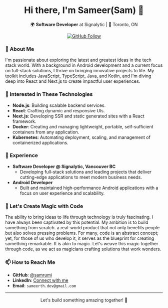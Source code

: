 <h1 align="center">Hi there, I'm Sameer(Sam) 👋</h1>
<p align="center">
  🌍 <b>Software Developer</b> at Signalytic | 📍 Toronto, ON
</p>
<p align="center">
  <a href="https://github.com/samrumi"><img src="https://img.shields.io/github/followers/samrumi?label=Follow&style=social" alt="GitHub Follow" /></a>
</p>

### 👀 About Me

I'm passionate about exploring the latest and greatest ideas in the tech stack world. With a background in Android development and a current focus on full-stack solutions, I thrive on bringing innovative projects to life. My toolkit includes JavaScript, TypeScript, Java, and Kotlin, and I'm diving deep into React and Next.js to create impactful user experiences.

### 🌟 Interested in These Technologies

- **Node.js**: Building scalable backend services.
- **React**: Crafting dynamic and responsive UIs.
- **Next.js**: Developing SSR and static generated sites with a React framework.
- **Docker**: Creating and managing lightweight, portable, self-sufficient containers from any application.
- **Kubernetes**: Automating deployment, scaling, and management of containerized applications.

### 💼 Experience

- **Software Developer @ Signalytic, Vancouver BC**
  - Developing full-stack solutions and leading projects that deliver cutting-edge applications to meet modern business needs.
- **Android Developer**
  - Built and maintained high-performance Android applications with a focus on user experience and scalability.

### 🚀 Let's Create Magic with Code

The ability to bring ideas to life through technology is truly fascinating. I have always been captivated by this potential. My ambition is to build something from scratch. a real-world product that not only benefits people but also solves pressing problems. For many, code is an abstract concept; yet, for those of us who develop it, it serves as the blueprint for creating something remarkable. It is akin to magic. Let's weave this magic together through code, as we act as magicians crafting solutions that work wonders.

### 📫 How to Reach Me

- **GitHub**: [@samrumi](https://github.com/samrumi)
- **LinkedIn**: [Connect with me](https://www.linkedin.com/in/sameer-thapa-11030b134/)
- **Email**: `sameerth.dev@gmail.com`

---

<p align="center">
  Let's build something amazing together! 🚀
</p>

<!---
samrumi/samrumi is a ✨ special ✨ repository because its `README.md` (this file) appears on your GitHub profile.
You can click the Preview link to take a look at your changes.
--->
